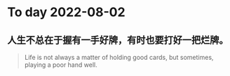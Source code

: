 
# To day 2022-08-02


## 人生不总在于握有一手好牌，有时也要打好一把烂牌。
> Life is not always a matter of holding good cards, but sometimes, playing a poor hand well.

    